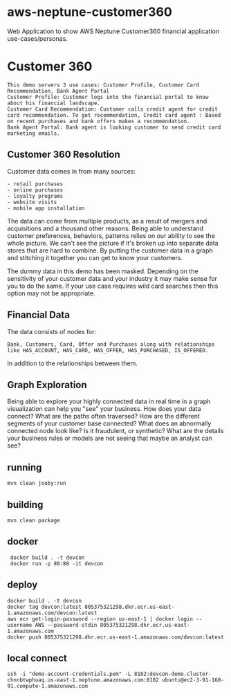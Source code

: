 # aws-neptune-customer360
Web Application to show AWS Neptune Customer360 financial application use-cases/personas.

# Customer 360

    This demo servers 3 use cases: Customer Profile, Customer Card Recommendation, Bank Agent Portal
    Customer Profile: Customer logs into the financial portal to know about his financial landscape.
    Customer Card Recommendation: Customer calls credit agent for credit card recommendation. To get recommendation, Credit card agent : Based on recent purchases and bank offers makes a recommendation.
    Bank Agent Portal: Bank agent is looking customer to send credit card marketing emails.

## Customer 360 Resolution

Customer data comes in from many sources: 

    - retail purchases 
    - online purchases
    - loyalty programs
    - website visits 
    - mobile app installation

The data can come from multiple products, as a result of mergers and acquisitions and a thousand other reasons. 
Being able to understand customer preferences, behaviors, patterns relies on our ability to see the whole picture.
We can't see the picture if it's broken up into separate data stores that are hard to combine. 
By putting the customer data in a graph and stitching it together you can get to know your customers.

The dummy data in this demo has been masked. Depending on the sensitivity of your customer data and your industry it
may make sense for you to do the same. If your use case requires wild card searches then this option may not be appropriate.

## Financial Data

The data consists of nodes for:
    
    Bank, Customers, Card, Offer and Purchases along with relationships like HAS_ACCOUNT, HAS_CARD, HAS_OFFER, HAS_PURCHASED, IS_OFFERED.

In addition to the relationships between them.

## Graph Exploration

Being able to explore your highly connected data in real time in a graph visualization can help you "see" your business.
How does your data connect? What are the paths often traversed? How are the different segments of your customer base connected?
What does an abnormally connected node look like? Is it fraudulent, or synthetic? 
What are the details your business rules or models are not seeing that maybe an analyst can see?

## running

    mvn clean jooby:run

## building

    mvn clean package

## docker

     docker build . -t devcon
     docker run -p 80:80 -it devcon

## deploy

    docker build . -t devcon
    docker tag devcon:latest 805375321298.dkr.ecr.us-east-1.amazonaws.com/devcon:latest
    aws ecr get-login-password --region us-east-1 | docker login --username AWS --password-stdin 805375321298.dkr.ecr.us-east-1.amazonaws.com
    docker push 805375321298.dkr.ecr.us-east-1.amazonaws.com/devcon:latest

## local connect

    ssh -i "demo-account-credentials.pem" -L 8182:devcon-demo.cluster-chnnbtwphuaq.us-east-1.neptune.amazonaws.com:8182 ubuntu@ec2-3-91-160-91.compute-1.amazonaws.com
